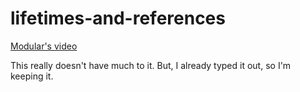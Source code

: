# lifetimes-and-references

[Modular's video](https://www.youtube.com/watch?v=V2guYeercyU)

This really doesn't have much to it. But, I already typed it out,
so I'm keeping it.
